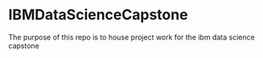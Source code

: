 # IBMDataScienceCapstone
The purpose of this repo is to house project work for the ibm data science capstone

